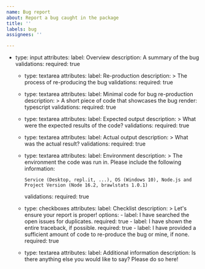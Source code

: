 ```yaml
---
name: Bug report
about: Report a bug caught in the package
title: ''
labels: bug
assignees: ''

---
```


- type: input
    attributes:
      label: Overview
      description: A summary of the bug
    validations:
      required: true
  - type: textarea
    attributes:
      label: Re-production
      description: >
         The process of re-producing the bug
    validations:
      required: true
  - type: textarea
    attributes:
      label: Minimal code for bug re-production
      description: >
        A short piece of code that showcases the bug
      render: typescript
    validations:
      required: true
  - type: textarea
    attributes:
      label: Expected output
      description: >
        What were the expected results of the code?
    validations:
      required: true
  - type: textarea
    attributes:
      label: Actual output
      description: >
        What was the actual result?
    validations:
      required: true
  - type: textarea
    attributes:
      label: Environment
      description: >
        The environment the code was run in. Please include the following information:

        Service (Desktop, repl.it, ...), OS (Windows 10), Node.js and Project Version (Node 16.2, brawlstats 1.0.1)
    validations:
      required: true
  - type: checkboxes
    attributes:
      label: Checklist
      description: >
        Let's ensure your report is proper!
      options:
        - label: I have searched the open issues for duplicates.
          required: true
        - label: I have shown the entire traceback, if possible.
          required: true
        - label: I have provided a sufficient amount of code to re-produce the bug or mine, if none.
          required: true
  - type: textarea
    attributes:
      label: Additional information
      description: Is there anything else you would like to say? Please do so here!
